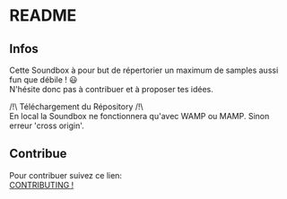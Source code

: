 # README

## Infos

Cette Soundbox à pour but de répertorier un maximum de samples aussi fun que débile ! :smiley:  
N'hésite donc pas à contribuer et à proposer tes idées.

/!\ Téléchargement du Répository /!\  
En local la Soundbox ne fonctionnera qu'avec WAMP ou MAMP. Sinon erreur 'cross origin'. 

## Contribue

Pour contribuer suivez ce lien:  
[CONTRIBUTING !](https://github.com/AxelBaron/soundbox/blob/gh-pages/CONTRIBUTING.md)